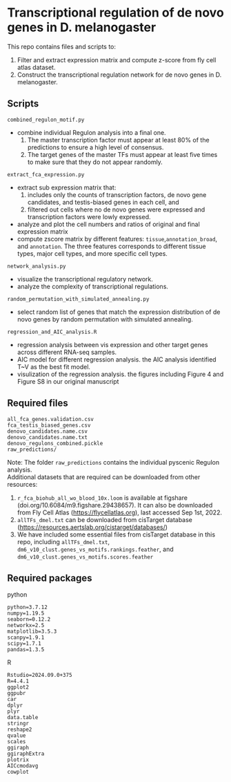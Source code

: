 # Transcriptional regulation of de novo genes in D. melanogaster

This repo contains files and scripts to:  
1. Filter and extract expression matrix and compute z-score from fly cell atlas dataset.
2. Construct the transcriptional regulation network for de novo genes in D. melanogaster.
  
## Scripts  
`combined_regulon_motif.py`
- combine individual Regulon analysis into a final one.
  1. The master transcription factor must appear at least 80% of the predictions to ensure a high level of consensus.  
  2. The target genes of the master TFs must appear at least five times to make sure that they do not appear randomly.  

`extract_fca_expression.py`  
- extract sub expression matrix that:  
  1. includes only the counts of transcription factors, de novo gene candidates, and testis-biased genes in each cell, and   
  2. filtered out cells where no de novo genes were expressed and transcription factors were lowly expressed.  
- analyze and plot the cell numbers and ratios of original and final expression matrix  
- compute zscore matrix by different features: `tissue`,`annotation_broad`, and `annotation`. The three features corresponds to different tissue types, major cell types, and more specific cell types.

`network_analysis.py`  
- visualize the transcriptional regulatory network.  
- analyze the complexity of transcriptional regulations. 

`random_permutation_with_simulated_annealing.py`
- select random list of genes that match the expression distribution of de novo genes by random permutation with simulated annealing.

`regression_and_AIC_analysis.R`  
- regression analysis between vis expression and other target genes across different RNA-seq samples.  
- AIC model for different regression analysis. the AIC analysis identified T~V as the best fit model.  
- visulization of the regression analysis. the figures including Figure 4 and Figure S8 in our original manuscript
  
## Required files  
   ```
   all_fca_genes.validation.csv  
   fca_testis_biased_genes.csv
   denovo_candidates.name.csv
   denovo_candidates.name.txt
   denovo_regulons_combined.pickle
   raw_predictions/
   ``` 
  
Note: The folder `raw_predictions` contains the individual pyscenic Regulon analysis.  
Additional datasets that are required can be downloaded from other resources:  
1. `r_fca_biohub_all_wo_blood_10x.loom` is available at figshare (doi.org/10.6084/m9.figshare.29438657). It can also be downloaded from Fly Cell Atlas (https://flycellatlas.org), last accessed Sep 1st, 2022.
2. `allTFs_dmel.txt` can be downloaded from cisTarget database (https://resources.aertslab.org/cistarget/databases/)  
3. We have included some essential files from cisTarget database in this repo, including `allTFs_dmel.txt`, `dm6_v10_clust.genes_vs_motifs.rankings.feather`, and `dm6_v10_clust.genes_vs_motifs.scores.feather`

## Required packages  
python  
```
python=3.7.12
numpy=1.19.5
seaborn=0.12.2
networkx=2.5
matplotlib=3.5.3
scanpy=1.9.1
scipy=1.7.1
pandas=1.3.5
```  
R  
```
Rstudio=2024.09.0+375
R=4.4.1
ggplot2
ggpubr
car
dplyr
plyr
data.table
stringr 
reshape2
qvalue
scales
ggiraph
ggiraphExtra
plotrix   
AICcmodavg
cowplot
```
